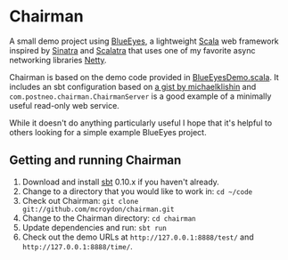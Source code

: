 Chairman
========

A small demo project using [BlueEyes](https://github.com/jdegoes/blueeyes), a lightweight [Scala](http://www.scala-lang.org/) web framework inspired by [Sinatra](http://www.sinatrarb.com/) and [Scalatra](https://github.com/scalatra/scalatra) that uses one of my favorite async networking libraries [Netty](http://www.jboss.org/netty).

Chairman is based on the demo code provided in [BlueEyesDemo.scala](https://github.com/jdegoes/blueeyes/blob/master/src/main/scala/blueeyes/demo/BlueEyesDemo.scala).  It includes an sbt configuration based on [a gist by michaelklishin](https://gist.github.com/1063337) and `com.postneo.chairman.ChairmanServer` is a good example of a minimally useful read-only web service.

While it doesn't do anything particularly useful I hope that it's helpful to others looking for a simple example BlueEyes project.

Getting and running Chairman
----------------------------

1. Download and install [sbt](https://github.com/harrah/xsbt/wiki/Setup) 0.10.x if you haven't already.
2. Change to a directory that you would like to work in: `cd ~/code`
3. Check out Chairman: `git clone git://github.com/mcroydon/chairman.git`
4. Change to the Chairman directory: `cd chairman`
5. Update dependencies and run: `sbt run`
6. Check out the demo URLs at `http://127.0.0.1:8888/test/` and `http://127.0.0.1:8888/time/`.
